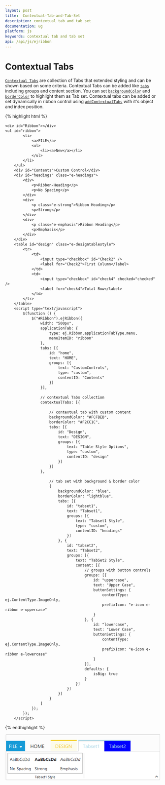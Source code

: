 ```yaml
---
layout: post
title:  Contextual-Tab-and-Tab-Set
description: contextual tab and tab set
documentation: ug
platform: js
keywords: contextual tab and tab set
api: /api/js/ejribbon
---
```


# Contextual Tabs

[`Contextual Tabs`](https://help.syncfusion.com/api/js/ejribbon#members:contextualtabs) are collection of Tabs that extended styling and can be shown based on some criteria. Contextual Tabs can be added like [`tabs`](https://help.syncfusion.com/api/js/ejribbon#members:tabs) including groups and content section. You can set [`backgroundColor`](https://help.syncfusion.com/api/js/ejribbon#members:contextualtabs-backgroundcolor) and [`borderColor`](https://help.syncfusion.com/api/js/ejribbon#members:contextualtabs-bordercolor) to highlight them as Tab set.
Contextual tabs can be added or set dynamically in ribbon control using [`addContextualTabs`](https://help.syncfusion.com/api/js/ejribbon#methods:addcontextualtabs) with it's object and index position.

{% highlight html %}

    <div id="Ribbon"></div>
    <ul id="ribbon">
            <li>
                <a>FILE</a>
                <ul>
                    <li><a>New</a></li>
                </ul>
            </li>
        </ul>
        <div id="Contents">Custom Control</div>
        <div id="headings" class="e-headings">
            <div>
                <p>Ribbon-Heading</p>
                <p>No Spacing</p>
            </div>
            <div>
                <p class="e-strong">Ribbon Heading</p>
                <p>Strong</p>
            </div>
            <div>
                <p class="e-emphasis">Ribbon Heading</p>
                <p>Emphasis</p>
            </div>
        </div>
        <table id="design" class="e-designtablestyle">
            <tr>
                <td>
                    <input type="checkbox" id="Check2" />
                    <label for="Check2">First Column</label>
                </td>
                <td>
                    <input type="checkbox" id="check4" checked="checked" />
                    <label for="check4">Total Row</label>
                </td>
            </tr>
        </table>
        <script type="text/javascript">
            $(function () {
                $("#Ribbon").ejRibbon({
                    width: "500px",
                    applicationTab: {
                        type: ej.Ribbon.applicationTabType.menu,
                        menuItemID: "ribbon"
                    },
                    tabs: [{
                        id: "home",
                        text: "HOME",
                        groups: [{
                            text: "CustomControls",
                            type: "custom",
                            contentID: "Contents"
                        }]
                    }],
    
                    // contextual Tabs collection
                    contextualTabs: [{
    
                        // contextual tab with custom content
                        backgroundColor: "#FCFBEB",
                        borderColor: "#F2CC1C",
                        tabs: [{
                            id: "Design",
                            text: "DESIGN",
                            groups: [{
                                text: "Table Style Options",
                                type: "custom",
                                contentID: "design"
                            }]
                        }]
                    },
    
                        // tab set with background & border color
                        {
                            backgroundColor: "blue",
                            borderColor: "lightblue",
                            tabs: [{
                                id: "tabset1",
                                text: "Tabset1",
                                groups: [{
                                    text: "Tabset1 Style",
                                    type: "custom",
                                    contentID: "headings"
                                }]
                            }, {
                                id: "tabset2",
                                text: "Tabset2",
                                groups: [{
                                    text: "TabSet2 Style",
                                    content: [{
                                        // groups with button controls
                                        groups: [{
                                            id: "uppercase",
                                            text: "Upper Case",
                                            buttonSettings: {
                                                contentType: ej.ContentType.ImageOnly,
                                                prefixIcon: "e-icon e-ribbon e-uppercase"
                                            }
                                        }, {
                                            id: "lowercase",
                                            text: "Lower Case",
                                            buttonSettings: {
                                                contentType: ej.ContentType.ImageOnly,
                                                prefixIcon: "e-icon e-ribbon e-lowercase"
                                            }
                                        }],
                                        defaults: {
                                            isBig: true
                                        }
                                    }]
                                }]
                            }]
                        }
                    ]
                });
            });
        </script>

   
{% endhighlight %}


![](/js/Ribbon/Contextual-Tab-and-Tab-Set_images/Contextual-Tab-and-Tab-Set_img1.png)

